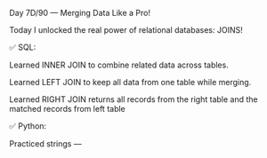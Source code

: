 Day 7D/90 — Merging Data Like a Pro!

Today I unlocked the real power of relational databases: JOINS!

✅ SQL:

Learned INNER JOIN to combine related data across tables.

Learned LEFT JOIN to keep all data from one table while merging.

Learned RIGHT JOIN returns all records from the right table and the matched records from left table

✅ Python:

Practiced strings — 
